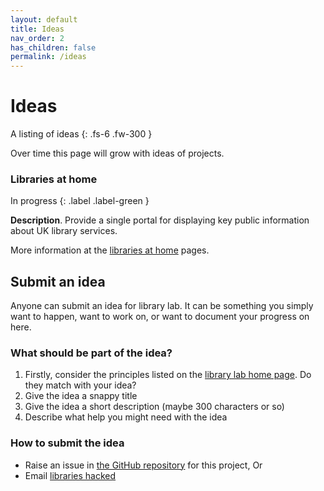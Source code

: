 ```yaml
---
layout: default
title: Ideas
nav_order: 2
has_children: false
permalink: /ideas
---
```


# Ideas

A listing of ideas
{: .fs-6 .fw-300 }

Over time this page will grow with ideas of projects.

### Libraries at home 
In progress {: .label .label-green }

**Description**. Provide a single portal for displaying key public information about UK library services.

More information at the [libraries at home](/libraries-at-home) pages.

## Submit an idea

Anyone can submit an idea for library lab. It can be something you simply want to happen, want to work on, or want to document your progress on here.

### What should be part of the idea?

1. Firstly, consider the principles listed on the [library lab home page](/). Do they match with your idea?
2. Give the idea a snappy title
3. Give the idea a short description (maybe 300 characters or so)
4. Describe what help you might need with the idea

### How to submit the idea

* Raise an issue in [the GitHub repository]() for this project, Or
* Email [libraries hacked](mailto:info@librarieshacked.org)
